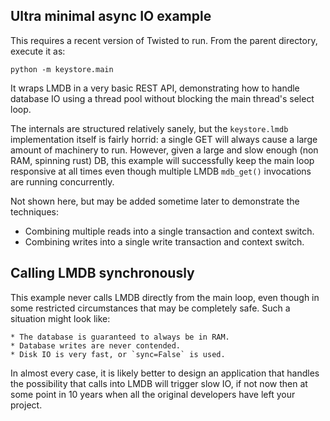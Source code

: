 
## Ultra minimal async IO example

This requires a recent version of Twisted to run. From the parent directory,
execute it as:

    python -m keystore.main

It wraps LMDB in a very basic REST API, demonstrating how to handle database IO
using a thread pool without blocking the main thread's select loop.

The internals are structured relatively sanely, but the `keystore.lmdb`
implementation itself is fairly horrid: a single GET will always cause a large
amount of machinery to run. However, given a large and slow enough (non RAM,
spinning rust) DB, this example will successfully keep the main loop responsive
at all times even though multiple LMDB `mdb_get()` invocations are running
concurrently.

Not shown here, but may be added sometime later to demonstrate the techniques:

* Combining multiple reads into a single transaction and context switch.
* Combining writes into a single write transaction and context switch.


## Calling LMDB synchronously

This example never calls LMDB directly from the main loop, even though in some
restricted circumstances that may be completely safe. Such a situation might
look like:

    * The database is guaranteed to always be in RAM.
    * Database writes are never contended.
    * Disk IO is very fast, or `sync=False` is used.

In almost every case, it is likely better to design an application that handles
the possibility that calls into LMDB will trigger slow IO, if not now then at
some point in 10 years when all the original developers have left your project.
